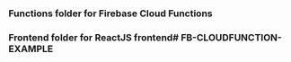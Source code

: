 ### Functions folder for Firebase Cloud Functions
### Frontend folder for ReactJS frontend# FB-CLOUDFUNCTION-EXAMPLE
